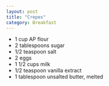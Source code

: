 ```yaml
---
layout: post
title: "Crepes"
category: Breakfast
---
```


- 1 cup AP flour
- 2 tablespoons sugar
- 1/2 teaspoon salt
- 2 eggs
- 1 1/2 cups milk
- 1/2 teaspoon vanilla extract
- 1 tablespoon unsalted butter, melted